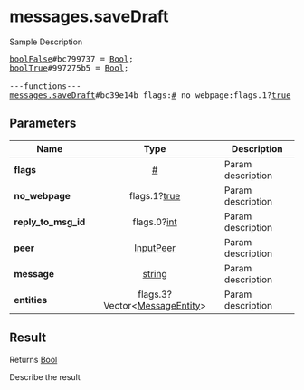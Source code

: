 # messages.saveDraft

Sample Description

<pre>
<a href="../constructor/boolFalse">boolFalse</a>#bc799737 = <a href="../type/Bool.md">Bool</a>;
<a href="../constructor/boolTrue">boolTrue</a>#997275b5 = <a href="../type/Bool.md">Bool</a>;

---functions---
<a href="../method/messages.saveDraft.md">messages.saveDraft</a>#bc39e14b flags:<a href="../type/#.md">#</a> no_webpage:flags.1?<a href="../type/true.md">true</a> reply_to_msg_id:flags.0?<a href="../type/int.md">int</a> peer:<a href="../type/InputPeer.md">InputPeer</a> message:<a href="../type/string.md">string</a> entities:flags.3?Vector&lt;<a href="../type/MessageEntity.md">MessageEntity</a>&gt; = <a href="../type/Bool.md">Bool</a>;
</pre>

## Parameters

| Name | Type | Description |
|------|:----:|-------------|
| **flags** | <a href="../type/#.md">#</a> | Param description |
| **no_webpage** | flags.1?<a href="../type/true.md">true</a> | Param description |
| **reply_to_msg_id** | flags.0?<a href="../type/int.md">int</a> | Param description |
| **peer** | <a href="../type/InputPeer.md">InputPeer</a> | Param description |
| **message** | <a href="../type/string.md">string</a> | Param description |
| **entities** | flags.3?Vector&lt;<a href="../type/MessageEntity.md">MessageEntity</a>&gt; | Param description |

## Result

Returns <a href="../type/Bool.md">Bool</a>

Describe the result

